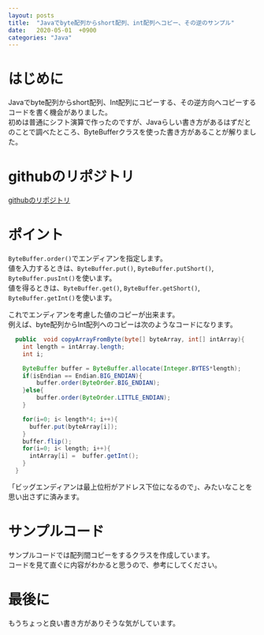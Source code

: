 ```yaml
---
layout: posts
title:  "Javaでbyte配列からshort配列、int配列へコピー、その逆のサンプル"
date:   2020-05-01  +0900
categories: "Java"
---
```

# はじめに

Javaでbyte配列からshort配列、Int配列にコピーする、その逆方向へコピーするコードを書く機会がありました。  
初めは普通にシフト演算で作ったのですが、Javaらしい書き方があるはずだとのことで調べたところ、ByteBufferクラスを使った書き方があることが解りました。

# githubのリポジトリ
[githubのリポジトリ](https://github.com/mfujibayashi/JavaArrayCoppy)

# ポイント
`ByteBuffer.order()`でエンディアンを指定します。  
値を入力するときは、`ByteBuffer.put()`, `ByteBuffer.putShort()`, `ByteBuffer.pusInt()`を使います。  
値を得るときは、`ByteBuffer.get()`, `ByteBuffer.getShort()`, `ByteBuffer.getInt()`を使います。

これでエンディアンを考慮した値のコピーが出来ます。  
例えば、byte配列からInt配列へのコピーは次のようなコードになります。

```java
  public  void copyArrayFromByte(byte[] byteArray, int[] intArray){
    int length = intArray.length;
    int i;

    ByteBuffer buffer = ByteBuffer.allocate(Integer.BYTES*length);
    if(isEndian == Endian.BIG_ENDIAN){
        buffer.order(ByteOrder.BIG_ENDIAN);
    }else{
        buffer.order(ByteOrder.LITTLE_ENDIAN);
    }

    for(i=0; i< length*4; i++){
      buffer.put(byteArray[i]);
    }
    buffer.flip();
    for(i=0; i< length; i++){
      intArray[i] =  buffer.getInt();
    }
  }
```

「ビッグエンディアンは最上位桁がアドレス下位になるので」、みたいなことを思い出さずに済みます。

# サンプルコード

サンプルコードでは配列間コピーをするクラスを作成しています。  
コードを見て直ぐに内容がわかると思うので、参考にしてください。

# 最後に

もうちょっと良い書き方がありそうな気がしています。
